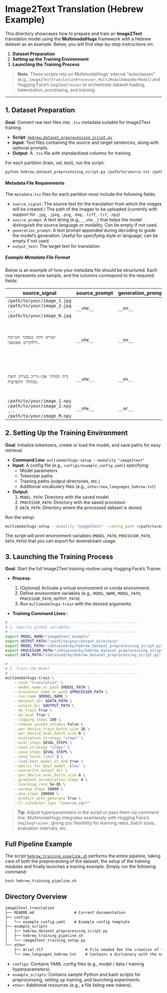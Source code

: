 
# Image2Text Translation (Hebrew Example)

This directory showcases how to prepare and train an **Image2Text** translation model using the **MultimodalHugs** framework with a Hebrew dataset as an example. Below, you will find step-by-step instructions on:

1. **Dataset Preparation**  
2. **Setting up the Training Environment**  
3. **Launching the Training Process**

> **Note**: These scripts rely on MultimodalHugs’ internal “autoclasses” (e.g., `Image2TextTranslationProcessor`, `MultiModalEmbedderModel`) and Hugging Face’s `Seq2SeqTrainer` to orchestrate dataset loading, tokenization, processing, and training.

---

## 1. Dataset Preparation

**Goal**: Convert raw text files into `.tsv` metadata suitable for Image2Text training.

- **Script**: [`hebrew_dataset_preprocessing_script.py`](./example_scripts/hebrew_dataset_preprocessing_script.py)  
- **Input**: Text files containing the source and target sentences, along with optional prompts.  
- **Output**: A `.tsv` file with standardized columns for training.

For each partition (train, val, test), run the script:
```bash
python hebrew_dataset_preprocessing_script.py /path/to/source.txt /path/to/target.txt __vhe__ __en__ /path/to/output.tsv
```

#### Metadata File Requirements

The `metadata.tsv` files for each partition must include the following fields:

- `source_signal`: The source text for the translation from which the images will be created / The path of the images to be uploaded (currently with support for `.jpg`, `.jpeg`, `.png`, `.bmp`, `.tiff`, `.tif`, `.npy`)
- `source_prompt`: A text string (e.g., `__vhe__`) that helps the model distinguish the source language or modality. Can be empty if not used.
- `generation_prompt`: A text prompt appended during decoding to guide the model’s generation. Useful for specifying style or language; can be empty if not used.
- `output_text`: The target text for translation.

##### Example Metadata File Format

Below is an example of how your metadata file should be structured. Each row represents one sample, and the columns correspond to the required fields:

| **source_signal**   | **source_prompt**         | **generation_prompt** | **output_text**                                                                   |
|-----------------------------------------------------------|---------------------------|-----------------------|-----------------------------------------------------------------------------------|
| `/path/to/your/image_1.jpg /path/to/your/image_2.jpg ... /path/to/your/image_N.jpg`         | `__vhe__`     |           `__en__`            | `No one was inside the apartment`                                                                               |
| `הטייס זוהה כמפקד הטייסת דילוקריט פאטאבי.`                    | `__vhe__`     |              `__en__`           | `The pilot was identified as Squadron Leader Dilokrit Pattavee.`                       |
| `בית הסוהר אבו-גרייב בעירק הוצת במהלך התפרעות.`                     | `__vhe__`    |             `__en__`            | `Iraq's Abu Ghraib prison has been set alight during a riot.`                |
| `/path/to/your/image_1.npy /path/to/your/image_2.npy ... /path/to/your/image_M.npy`                 | `__vhe__`    |           `__ar__`              | `Zayat was unhurt in the accident.`| 


## 2. Setting Up the Training Environment

**Goal**: Initialize tokenizers, create or load the model, and save paths for easy retrieval.

- **Command Line**: `multimodalhugs-setup --modality "image2text"`
- **Input**: A config file (e.g., `configs/example_config.yaml`) specifying:
  - Model parameters
  - Tokenizer paths
  - Training paths (output directories, etc.)
  - Additional vocabulary files (e.g., `other/new_languages_hebrew.txt`)
- **Output**:
  1. `MODEL_PATH`: Directory with the saved model.
  2. `PROCESSOR_PATH`: Directory with the saved processor.
  3. `DATA_PATH`: Directory where the processed dataset is stored.

Run the setup:

```bash
multimodalhugs-setup --modality "image2text" --config_path </path/to/example_config.yaml>
```
The script will print environment variables (`MODEL_PATH`, `PROCESSOR_PATH`, `DATA_PATH`) that you can export for downstream usage.

## 3. Launching the Training Process

**Goal**: Start the full Image2Text training routine using Hugging Face’s Trainer.

- **Process**:
  1. (Optional) Activate a virtual environment or conda environment.
  2. Define environment variables (e.g., `MODEL_NAME`, `MODEL_PATH`, `PROCESSOR_PATH`, `OUTPUT_PATH`).
  5. Run `multimodalhugs-train` with the desired arguments.

- **Training Command Lines:**:

```bash
# ----------------------------------------------------------
# 1. Specify global variables
# ----------------------------------------------------------
export MODEL_NAME="image2text_example"
export OUTPUT_PATH="/path/to/your/output_directory"
export MODEL_PATH="/obtained/by/hebrew_dataset_preprocessing_script.py"
export PROCESSOR_PATH="/obtained/by/hebrew_dataset_preprocessing_script.py"
export DATA_PATH="/obtained/by/hebrew_dataset_preprocessing_script.py"

# ----------------------------------------------------------
# 2. Train the Model
# ----------------------------------------------------------
multimodalhugs-train \
    --task "translation" \
    --model_name_or_path $MODEL_PATH \
    --processor_name_or_path $PROCESSOR_PATH \
    --run_name $MODEL_NAME \
    --dataset_dir $DATA_PATH \
    --output_dir $OUTPUT_PATH \
    --do_train True \
    --do_eval True \
    --logging_steps 100 \
    --remove_unused_columns False \
    --per_device_train_batch_size 16 \
    --per_device_eval_batch_size 8 \
    --evaluation_strategy "steps" \
    --eval_steps $EVAL_STEPS \
    --save_strategy "steps" \
    --save_steps $EVAL_STEPS \
    --save_total_limit 3 \
    --load_best_model_at_end true \
    --metric_for_best_model 'bleu' \
    --overwrite_output_dir \
    --per_device_eval_batch_size 8 \
    --gradient_accumulation_steps 4 \
    --learning_rate 5e-05 \
    --warmup_steps 20000 \
    --max_steps 200000 \
    --predict_with_generate True \
    --lr_scheduler_type "inverse_sqrt"
```

>**Tip**: Adjust hyperparameters in the script or pass them via command line. MultimodalHugs integrates seamlessly with Hugging Face’s `Seq2SeqTrainer`, giving you flexibility for learning rates, batch sizes, evaluation intervals, etc.

## Full Pipeline Example

The script [`hebrew_training_pipeline.sh`](./example_scripts/hebrew_training_pipeline.sh) performs the entire pipeline, taking care of both the preprocessing of the dataset, the setup of the training modules and finally launches a training example. Simply run the following command:

```bash
bash hebrew_training_pipeline.sh
```


## Directory Overview
```kotlin
image2text_translation
├── README.md                  # Current documentation
├── configs
│   └── example_config.yaml    # Example config template
├── example_scripts
│   ├── hebrew_dataset_preprocessing_script.py
│   ├── hebrew_training_pipeline.sh
│   └── image2text_training_setup.py
└── other
    ├── Arial.ttf                   # File needed for the creation of the images
    └── new_languages_hebrew.txt    # Contains a dictionary with the new tokens to be added to the tokenizer.
```
- `configs`: Contains YAML config files (e.g., model / data / training hyperparameters).
- `example_scripts`: Contains sample Python and bash scripts for preprocessing, setting up training, and launching experiments.
- `other`: Additional resources (e.g., a file listing new tokens).
